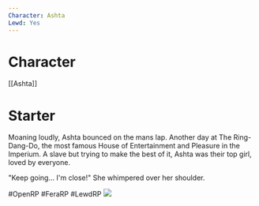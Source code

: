 ```yaml
---
Character: Ashta
Lewd: Yes
---
```

# Character
[[Ashta]]

# Starter
Moaning loudly, Ashta bounced on the mans lap. Another day at The Ring-Dang-Do, the most famous House of Entertainment and Pleasure in the Imperium. A slave but trying to make the best of it, Ashta was their top girl, loved by everyone.

"Keep going... I'm close!" She whimpered over her shoulder.

  

#OpenRP #FeraRP #LewdRP 
![](Ahsoka122.jpg)